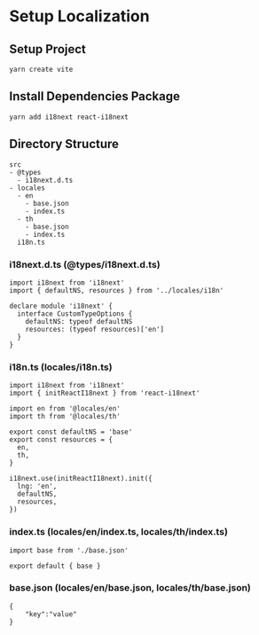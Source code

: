 # Setup Localization

## Setup Project

```
yarn create vite
```

## Install Dependencies Package

```
yarn add i18next react-i18next
```

## Directory Structure

```
src
- @types
  - i18next.d.ts
- locales
  - en
    - base.json
    - index.ts
  - th
    - base.json
    - index.ts
  i18n.ts
```

### i18next.d.ts (@types/i18next.d.ts)

```
import i18next from 'i18next'
import { defaultNS, resources } from '../locales/i18n'

declare module 'i18next' {
  interface CustomTypeOptions {
    defaultNS: typeof defaultNS
    resources: (typeof resources)['en']
  }
}

```

### i18n.ts (locales/i18n.ts)

```
import i18next from 'i18next'
import { initReactI18next } from 'react-i18next'

import en from '@locales/en'
import th from '@locales/th'

export const defaultNS = 'base'
export const resources = {
  en,
  th,
}

i18next.use(initReactI18next).init({
  lng: 'en',
  defaultNS,
  resources,
})

```

### index.ts (locales/en/index.ts, locales/th/index.ts)

```
import base from './base.json'

export default { base }
```

### base.json (locales/en/base.json, locales/th/base.json)

```
{
    "key":"value"
}
```
